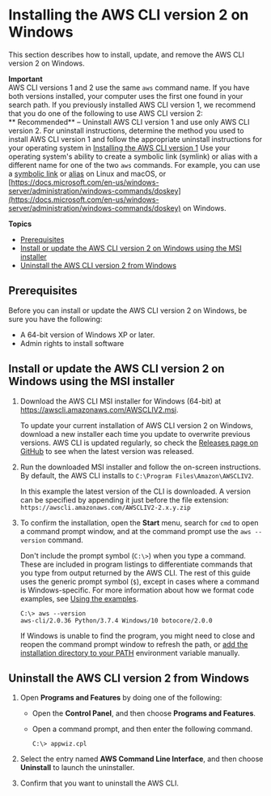 # Installing the AWS CLI version 2 on Windows<a name="install-cliv2-windows"></a>

This section describes how to install, update, and remove the AWS CLI version 2 on Windows\.

**Important**  
AWS CLI versions 1 and 2 use the same `aws` command name\. If you have both versions installed, your computer uses the first one found in your search path\. If you previously installed AWS CLI version 1, we recommend that you do one of the following to use AWS CLI version 2:  
** Recommended** – Uninstall AWS CLI version 1 and use only AWS CLI version 2\. For uninstall instructions, determine the method you used to install AWS CLI version 1 and follow the appropriate uninstall instructions for your operating system in [Installing the AWS CLI version 1](install-cliv1.md)
Use your operating system's ability to create a symbolic link \(symlink\) or alias with a different name for one of the two `aws` commands\. For example, you can use a [symbolic link](https://www.linux.com/tutorials/understanding-linux-links/) or [alias](https://www.linux.com/tutorials/aliases-diy-shell-commands/) on Linux and macOS, or [https://docs.microsoft.com/en-us/windows-server/administration/windows-commands/doskey](https://docs.microsoft.com/en-us/windows-server/administration/windows-commands/doskey) on Windows\.

**Topics**
+ [Prerequisites](#cliv2-windows-prereq)
+ [Install or update the AWS CLI version 2 on Windows using the MSI installer](#cliv2-windows-install)
+ [Uninstall the AWS CLI version 2 from Windows](#cliv2-windows-remove)

## Prerequisites<a name="cliv2-windows-prereq"></a>

Before you can install or update the AWS CLI version 2 on Windows, be sure you have the following:
+ A 64\-bit version of Windows XP or later\.
+ Admin rights to install software

## Install or update the AWS CLI version 2 on Windows using the MSI installer<a name="cliv2-windows-install"></a>

1. Download the AWS CLI MSI installer for Windows \(64\-bit\) at[ https://awscli\.amazonaws\.com/AWSCLIV2\.msi](https://awscli.amazonaws.com/AWSCLIV2.msi)\. 

   To update your current installation of AWS CLI version 2 on Windows, download a new installer each time you update to overwrite previous versions\. AWS CLI is updated regularly, so check the [Releases page on GitHub](https://github.com/aws/aws-cli/releases) to see when the latest version was released\. 

1. Run the downloaded MSI installer and follow the on\-screen instructions\. By default, the AWS CLI installs to `C:\Program Files\Amazon\AWSCLIV2`\.

   In this example the latest version of the CLI is downloaded\. A version can be specified by appending it just before the file extension: `https://awscli.amazonaws.com/AWSCLIV2-2.x.y.zip`

1. To confirm the installation, open the **Start** menu, search for `cmd` to open a command prompt window, and at the command prompt use the `aws --version` command\. 

   Don't include the prompt symbol \(`C:\>`\) when you type a command\. These are included in program listings to differentiate commands that you type from output returned by the AWS CLI\. The rest of this guide uses the generic prompt symbol \(`$`\), except in cases where a command is Windows\-specific\. For more information about how we format code examples, see [Using the examples](cli-chap-welcome.md#cli-using-examples)\.

   ```
   C:\> aws --version
   aws-cli/2.0.36 Python/3.7.4 Windows/10 botocore/2.0.0
   ```

   If Windows is unable to find the program, you might need to close and reopen the command prompt window to refresh the path, or [add the installation directory to your PATH](install-windows.md#awscli-install-windows-path) environment variable manually\.

## Uninstall the AWS CLI version 2 from Windows<a name="cliv2-windows-remove"></a>

1. Open **Programs and Features** by doing one of the following:
   + Open the **Control Panel**, and then choose **Programs and Features**\.
   + Open a command prompt, and then enter the following command\.

     ```
     C:\> appwiz.cpl
     ```

1. Select the entry named **AWS Command Line Interface**, and then choose **Uninstall** to launch the uninstaller\.


1. Confirm that you want to uninstall the AWS CLI\.
